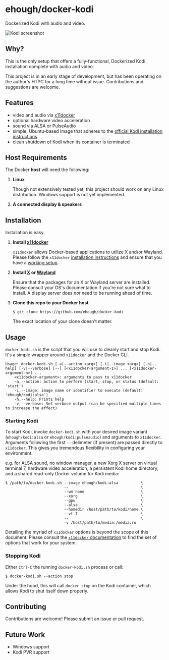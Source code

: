 # ehough/docker-kodi

Dockerized Kodi with audio and video.

![Kodi screenshot](https://kodi.wiki/images/3/33/Estuary-home.jpg "Kodi screenshot")

## Why?

This is the only setup that offers a fully-functional, Dockerized Kodi installation complete with audio and video.

This project is in an early stage of development, but has been operating on the author's HTPC for a long time without issue. Contributions and suggestions are welcome.

## Features

* video and audio via [x11docker](https://github.com/mviereck/x11docker/)
* optional hardware video acceleration
* sound via ALSA or PulseAudio
* simple, Ubuntu-based image that adheres to the [official Kodi installation instructions](https://kodi.wiki/view/HOW-TO:Install_Kodi_for_Linux#Installing_Kodi_on_Ubuntu-based_distributions)
* clean shutdown of Kodi when its container is terminated

## Host Requirements

The Docker **host** will need the following:

1. **Linux**

   Though not extensively tested yet, this project should work on any Linux distribution. Windows support is not yet implemented.
   
1. **A connected display & speakers**
   
## Installation

Installation is easy.
   
1. **Install [x11docker](https://github.com/mviereck/x11docker/)**

   `x11docker` allows Docker-based applications to utilize X and/or Wayland. Please follow the `x11docker` [installation instructions](https://github.com/mviereck/x11docker#installation) and ensure that you have a [working setup](https://github.com/mviereck/x11docker#examples).
   
1. **Install [X](https://www.x.org/) or [Wayland](https://wayland.freedesktop.org/)**

   Ensure that the packages for an X or Wayland server are installed. Please consult your OS's documentation if you're not sure what to install. A display server does *not* need to be running ahead of time.
   
1. **Clone this repo to your Docker host**
   
       $ git clone https://github.com/ehough/docker-kodi
       
   The exact location of your clone doesn't matter.
       
## Usage

`docker-kodi.sh` is the script that you will use to cleanly start and stop Kodi. It's a simple wrapper around `x11docker` and the Docker CLI.

    Usage: docker-kodi.sh [-a|--action <arg>] [-i|--image <arg>] [-h|--help] [-v|--verbose] [--] [<x11docker-argument-1>] ... [<x11docker-argument-n>] ...
        <x11docker-argument>: arguments to pass to x11docker
        -a,--action: action to perform (start, stop, or status (default: 'start')
        -i,--image: image name or identifier to execute (default: 'ehough/kodi:alsa')
        -h,--help: Prints help
        -v,--verbose: Set verbose output (can be specified multiple times to increase the effect)

### Starting Kodi

To start Kodi, invoke `docker-kodi.sh` with your desired image variant (`ehough/kodi:alsa` or `ehough/kodi:pulseaudio`) and arguments to `x11docker`. Arguments following the first `--` delimeter (if present) are passed directly to `x11docker`.
This gives you tremendous flexibility in configuring your environment.

e.g. for ALSA sound, no window manager, a new Xorg X server on virtual terminal 7, hardware video acceleration, a persistent Kodi home directory, and a shared read-only Docker volume for Kodi media:

    $ /path/to/docker-kodi.sh --image ehough/kodi:alsa          \
                              --                                \
                              --wm none                         \
                              --xorg                            \
                              --gpu                             \
                              --alsa							\
                              --homedir /host/path/to/kodi/home \
                              --vt 7							\
                              --								\
                              -v /host/path/to/media:/media:ro
                            
Detailing the myriad of `x11docker` options is beyond the scope of this document. Please consult the [`x11docker` documentation](https://github.com/mviereck/x11docker/) to find the set of options that work for your system.

### Stopping Kodi

Either `Ctrl-C` the running `docker-kodi.sh` process or call:

    $ docker-kodi.sh --action stop

Under the hood, this will call `docker stop` on the Kodi container, which allows Kodi to shut itself down properly.

## Contributing

Contributions are welcome! Please submit an issue or pull request.

## Future Work

* Windows support
* Kodi PVR support
